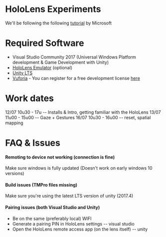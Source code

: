 # HoloLens Experiments
We'll be following the following [tutorial](https://docs.microsoft.com/en-us/windows/mixed-reality/holograms-100) by Microsoft

# Required Software
- Visual Studio Community 2017 (Universal Windows Platform development & Game Development with Unity)
- [HoloLens Emulator](https://go.microsoft.com/fwlink/?linkid=874531) (optional)
- [Unity LTS](https://store.unity.com/download)
- [Vuforia](https://developer.vuforia.com/downloads/sdk) - You can register for a free development license [here](https://developer.vuforia.com/vui/auth/login?url=%2Ftargetmanager%2FlicenseManager%2FsummaryForFreePlan)

# Work dates
12/07 10u30 - 17u -- Installs & Intro, getting familiar with the HoloLens
13/07 11u00 - 15u00 -- Gaze + Gestures
16/07 10u30 - 16u00 -- reset, spatial mapping 

# FAQ & Issues

#### Remoting to device not working (connection is fine) 
Make sure windows is fully updated (Doesn't work on early windows 10 versions)

#### Build issues (TMPro files missing) 
Make sure you're using the latest LTS version of unity (2017.4)

#### Pairing issues (both Visual Studio and Unity) 
- Be on the same (preferably local) WIFI
- Generate a pairing PIN in HoloLens settings -- visual studio
- Open the HoloLens remote access app (on the lens itself) -- unity
